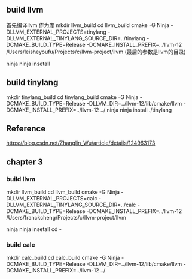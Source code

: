 ## build llvm
首先编译llvm 作为库
mkdir llvm_build
cd llvm_build
cmake -G Ninja -DLLVM_EXTERNAL_PROJECTS=tinylang -DLLVM_EXTERNAL_TINYLANG_SOURCE_DIR=../tinylang -DCMAKE_BUILD_TYPE=Release -DCMAKE_INSTALL_PREFIX=../llvm-12 /Users/leisheyoufu/Projects/c/llvm-project/llvm  (最后的参数是llvm的目录)

ninja
ninja insetall

## build tinylang
mkdir tinylang_build
cd tinylang_build
cmake -G Ninja -DCMAKE_BUILD_TYPE=Release -DLLVM_DIR=../llvm-12/lib/cmake/llvm -DCMAKE_INSTALL_PREFIX=../llvm-12 ../
ninja
ninja install
./tinylang

## Reference
https://blog.csdn.net/Zhanglin_Wu/article/details/124963173


## chapter 3
### build llvm 
mkdir llvm_build
cd llvm_build
cmake -G Ninja -DLLVM_EXTERNAL_PROJECTS=calc -DLLVM_EXTERNAL_TINYLANG_SOURCE_DIR=../calc -DCMAKE_BUILD_TYPE=Release -DCMAKE_INSTALL_PREFIX=../llvm-12 /Users/franckcheng/Projects/c/llvm-project/llvm

ninja
ninja insetall
cd -

### build calc
mkdir calc_build
cd calc_build
cmake -G Ninja -DCMAKE_BUILD_TYPE=Release -DLLVM_DIR=../llvm-12/lib/cmake/llvm -DCMAKE_INSTALL_PREFIX=../llvm-12 ../

